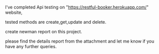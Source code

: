 I've completed Api testing on "https://restful-booker.herokuapp.com/" website,

tested methods are create,get,update and delete.

create newman report on this project.

please find the details report from the attachment and let me know if you have any further queries.
